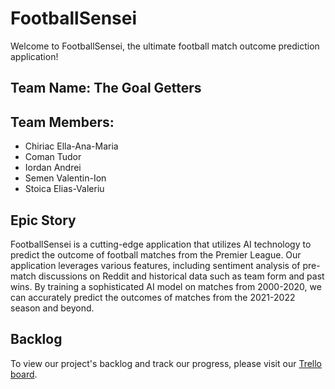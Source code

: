 # FootballSensei

Welcome to FootballSensei, the ultimate football match outcome prediction application!

## Team Name: The Goal Getters

## Team Members:
- Chiriac Ella-Ana-Maria
- Coman Tudor
- Iordan Andrei
- Semen Valentin-Ion
- Stoica Elias-Valeriu

## Epic Story
FootballSensei is a cutting-edge application that utilizes AI technology to predict the outcome of football matches from the Premier League. Our application leverages various features, including sentiment analysis of pre-match discussions on Reddit and historical data such as team form and past wins. By training a sophisticated AI model on matches from 2000-2020, we can accurately predict the outcomes of matches from the 2021-2022 season and beyond.

## Backlog
To view our project's backlog and track our progress, please visit our [Trello board](https://trello.com/b/eajEXChL/proiect-kanban).